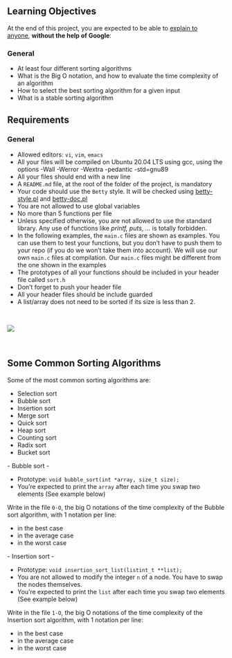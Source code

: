 <h2>Learning Objectives</h2>
<p>At the end of this project, you are expected to be able to&nbsp;<a href="https://intranet.hbtn.io/rltoken/NwGzC3ck-xCcOmVIIbZn9Q" target="_blank" title="explain to anyone">explain to anyone</a>,&nbsp;<strong>without the help of Google</strong>:</p>
<h3>General</h3>
<ul>
    <li>At least four different sorting algorithms</li>
    <li>What is the Big O notation, and how to evaluate the time complexity of an algorithm</li>
    <li>How to select the best sorting algorithm for a given input</li>
    <li>What is a stable sorting algorithm</li>
</ul>
<h2>Requirements</h2>
<h3>General</h3>
<ul>
    <li>Allowed editors:&nbsp;<code>vi</code>,&nbsp;<code>vim</code>,&nbsp;<code>emacs</code></li>
    <li>All your files will be compiled on Ubuntu 20.04 LTS using gcc, using the options -Wall -Werror -Wextra -pedantic -std=gnu89</li>
    <li>All your files should end with a new line</li>
    <li>A&nbsp;<code>README.md</code> file, at the root of the folder of the project, is mandatory</li>
    <li>Your code should use the&nbsp;<code>Betty</code> style. It will be checked using&nbsp;<a href="https://github.com/holbertonschool/Betty/blob/master/betty-style.pl" target="_blank" title="betty-style.pl">betty-style.pl</a> and&nbsp;<a href="https://github.com/holbertonschool/Betty/blob/master/betty-doc.pl" target="_blank" title="betty-doc.pl">betty-doc.pl</a></li>
    <li>You are not allowed to use global variables</li>
    <li>No more than 5 functions per file</li>
    <li>Unless specified otherwise, you are not allowed to use the standard library. Any use of functions like&nbsp;<em>printf, puts, &hellip;</em> is totally forbidden.</li>
    <li>In the following examples, the&nbsp;<code>main.c</code> files are shown as examples. You can use them to test your functions, but you don&rsquo;t have to push them to your repo (if you do we won&rsquo;t take them into account). We will use our own&nbsp;<code>main.c</code> files at compilation. Our&nbsp;<code>main.c</code> files might be different from the one shown in the examples</li>
    <li>The prototypes of all your functions should be included in your header file called&nbsp;<code>sort.h</code></li>
    <li>Don&rsquo;t forget to push your header file</li>
    <li>All your header files should be include guarded</li>
    <li>A list/array does not need to be sorted if its size is less than 2.</li>
</ul>

<p><br></p>
<p><img src="https://res.cloudinary.com/practicaldev/image/fetch/s--Or0wtXdq--/c_imagga_scale,f_auto,fl_progressive,h_500,q_auto,w_1000/https://dev-to-uploads.s3.amazonaws.com/i/nicz3zbgcue7sjw6hrfo.jpg"><br></p>
<p><br></p>
<h2>Some Common Sorting Algorithms</h2>
<p>Some of the most common sorting algorithms are:</p>
<ul>
    <li>Selection sort</li>
    <li>Bubble sort</li>
    <li>Insertion sort</li>
    <li>Merge sort</li>
    <li>Quick sort</li>
    <li>Heap sort</li>
    <li>Counting sort</li>
    <li>Radix sort</li>
    <li>Bucket sort</li>
</ul>
<p> - Bubble sort - </p>
<ul>
    <li>Prototype:&nbsp;<code>void bubble_sort(int *array, size_t size);</code></li>
    <li>You&rsquo;re expected to print the&nbsp;<code>array</code> after each time you swap two elements (See example below)</li>
</ul>
<p>Write in the file&nbsp;<code>0-O</code>, the big O notations of the time complexity of the Bubble sort algorithm, with 1 notation per line:</p>
<ul>
    <li>in the best case</li>
    <li>in the average case</li>
    <li>in the worst case</li>
</ul>
<p>- Insertion sort -</p>
<ul>
    <li>Prototype:&nbsp;<code>void insertion_sort_list(listint_t **list);</code></li>
    <li>You are not allowed to modify the integer&nbsp;<code>n</code> of a node. You have to swap the nodes themselves.</li>
    <li>You&rsquo;re expected to print the&nbsp;<code>list</code> after each time you swap two elements (See example below)</li>
</ul>
<p>Write in the file&nbsp;<code>1-O</code>, the big O notations of the time complexity of the Insertion sort algorithm, with 1 notation per line:</p>
<ul>
    <li>in the best case</li>
    <li>in the average case</li>
    <li>in the worst case</li>
</ul>
